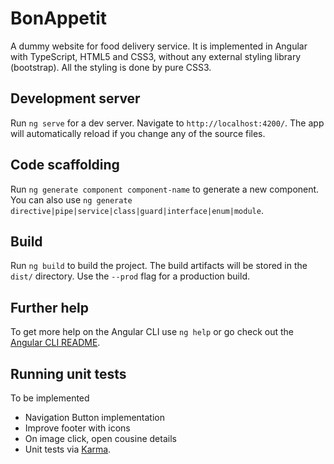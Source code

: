 # BonAppetit

A dummy website for food delivery service. It is implemented in Angular with TypeScript, HTML5 and CSS3, without any external styling library (bootstrap). All the styling is done by pure CSS3.

## Development server

Run `ng serve` for a dev server. Navigate to `http://localhost:4200/`. The app will automatically reload if you change any of the source files.

## Code scaffolding

Run `ng generate component component-name` to generate a new component. You can also use `ng generate directive|pipe|service|class|guard|interface|enum|module`.

## Build

Run `ng build` to build the project. The build artifacts will be stored in the `dist/` directory. Use the `--prod` flag for a production build.

## Further help

To get more help on the Angular CLI use `ng help` or go check out the [Angular CLI README](https://github.com/angular/angular-cli/blob/master/README.md).

## Running unit tests
To be implemented
* Navigation Button implementation
* Improve footer with icons
* On image click, open cousine details
* Unit tests via [Karma](https://karma-runner.github.io).


